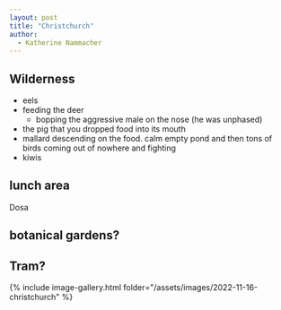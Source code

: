 ```yaml
---
layout: post
title: "Christchurch"
author:
  - Katherine Nammacher
---
```


## Wilderness

- eels
- feeding the deer
  - bopping the aggressive male on the nose (he was unphased)
- the pig that you dropped food into its mouth
- mallard descending on the food. calm empty pond and then tons of birds coming out of nowhere and fighting
- kiwis

## lunch area

Dosa

## botanical gardens?

## Tram?

{% include image-gallery.html folder="/assets/images/2022-11-16-christchurch" %}
